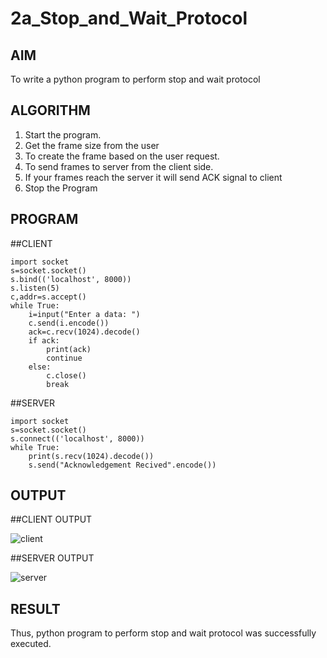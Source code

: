 # 2a_Stop_and_Wait_Protocol
## AIM 
To write a python program to perform stop and wait protocol
## ALGORITHM
1. Start the program.
2. Get the frame size from the user
3. To create the frame based on the user request.
4. To send frames to server from the client side.
5. If your frames reach the server it will send ACK signal to client
6. Stop the Program
## PROGRAM
##CLIENT
```PY
import socket
s=socket.socket()
s.bind(('localhost', 8000))
s.listen(5)
c,addr=s.accept()
while True: 
    i=input("Enter a data: ")
    c.send(i.encode())
    ack=c.recv(1024).decode()
    if ack:
        print(ack)
        continue
    else:
        c.close()
        break
```
##SERVER
```PY
import socket
s=socket.socket()
s.connect(('localhost', 8000))
while True:
    print(s.recv(1024).decode())
    s.send("Acknowledgement Recived".encode())
```

## OUTPUT
##CLIENT OUTPUT

![client](https://github.com/Reklies/2a_Stop_and_Wait_Protocol/assets/147139232/9630e2f2-10e1-4112-9693-4050fcdd331e)

##SERVER OUTPUT

![server](https://github.com/Reklies/2a_Stop_and_Wait_Protocol/assets/147139232/f98e5de8-b152-41d3-8ceb-e89bb054b7d9)

## RESULT
Thus, python program to perform stop and wait protocol was successfully executed.
